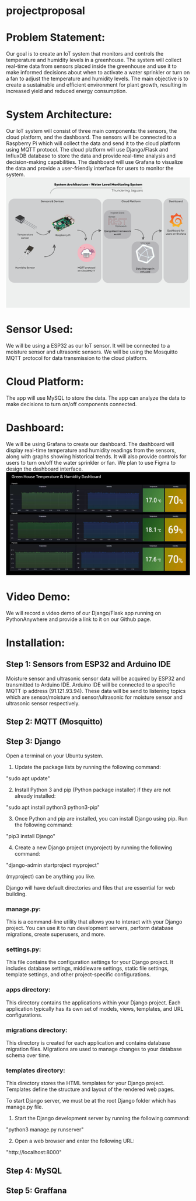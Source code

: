 # projectproposal
# Problem Statement: 
Our goal is to create an IoT system that monitors and controls the temperature and humidity levels in a greenhouse. The system will collect real-time data from sensors placed inside the greenhouse and use it to make informed decisions about when to activate a water sprinkler or turn on a fan to adjust the temperature and humidity levels. The main objective is to create a sustainable and efficient environment for plant growth, resulting in increased yield and reduced energy consumption.
# System Architecture:
Our IoT system will consist of three main components: the sensors, the cloud platform, and the dashboard. The sensors will be connected to a Raspberry Pi which will collect the data and send it to the cloud platform using MQTT protocol. The cloud platform will use Django/Flask and InfluxDB database to store the data and provide real-time analysis and decision-making capabilities. The dashboard will use Grafana to visualize the data and provide a user-friendly interface for users to monitor the system.
![Alt text](https://github.com/amirulsyahmiii/projectproposal/blob/main/Github%20repo/1.png)

# Sensor Used:
We will be using a ESP32 as our IoT sensor. It will be connected to a moisture sensor and ultrasonic sensors. We will be using the Mosquitto MQTT protocol for data transmission to the cloud platform.
# Cloud Platform:
The app will use MySQL to store the data. The app can analyze the data to make decisions to turn on/off components connected.
# Dashboard:
We will be using Grafana to create our dashboard. The dashboard will display real-time temperature and humidity readings from the sensors, along with graphs showing historical trends. It will also provide controls for users to turn on/off the water sprinkler or fan. We plan to use Figma to design the dashboard interface.
![Alt text](https://github.com/amirulsyahmiii/projectproposal/blob/main/software/soft%20dashboard.PNG)

# Video Demo:
We will record a video demo of our Django/Flask app running on PythonAnywhere and provide a link to it on our Github page.

# Installation:
## Step 1: Sensors from ESP32 and Arduino IDE
Moisture sensor and ultrasonic sensor data will be acquired by ESP32 and transmitted to Arduino IDE. Arduino IDE will be connected to a specific MQTT ip address (91.121.93.94). These data will be send to listening topics which are sensor/moisture and sensor/ultrasonic for moisture sensor and ultrasonic sensor respectively.

## Step 2: MQTT (Mosquitto)

## Step 3: Django
Open a terminal on your Ubuntu system.

1. Update the package lists by running the following command:

"sudo apt update"

2. Install Python 3 and pip (Python package installer) if they are not already installed:

"sudo apt install python3 python3-pip"

3. Once Python and pip are installed, you can install Django using pip. Run the following command:

"pip3 install Django"

4. Create a new Django project (myproject) by running the following command:

"django-admin startproject myproject"

(myproject) can be anything you like.

Django will have default directories and files that are essential for web building.

### manage.py:
This is a command-line utility that allows you to interact with your Django project. You can use it to run development servers, perform database migrations, create superusers, and more.

### settings.py:
This file contains the configuration settings for your Django project. It includes database settings, middleware settings, static file settings, template settings, and other project-specific configurations.

### apps directory:
This directory contains the applications within your Django project. Each application typically has its own set of models, views, templates, and URL configurations.

### migrations directory:
This directory is created for each application and contains database migration files. Migrations are used to manage changes to your database schema over time.

### templates directory:
This directory stores the HTML templates for your Django project. Templates define the structure and layout of the rendered web pages.

To start Django server, we must be at the root Django folder which has manage.py file.

1. Start the Django development server by running the following command:

"python3 manage.py runserver"

2. Open a web browser and enter the following URL:

"http://localhost:8000"


## Step 4: MySQL

## Step 5: Graffana
